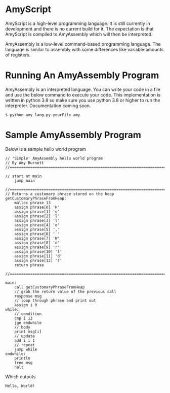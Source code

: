 AmyScript
===========

AmyScript is a high-level programming language. It is still currently in development and there is no current build for it. The expectation is that AmyScript is compiled to AmyAssembly which will then be interpreted. 

AmyAssembly is a low-level command-based programming language. 
The language is similar to assembly with some differences like variable amounts of registers. 

Running An AmyAssembly Program
==============================
AmyAssembly is an interpreted language. You can write your code in a file and use the below command to execute your code. 
This implementation is written in python 3.8 so make sure you use python 3.8 or higher to run the interpreter.
Documentation coming soon. 
```
$ python amy_lang.py yourFile.amy
```

Sample AmyAssembly Program
==========================
Below is a sample hello world program 
```
// 'Simple' AmyAssembly hello world program 
// By Amy Burnett
//========================================================================

// start at main
    jump main

//========================================================================
// Returns a customary phrase stored on the heap
getCustomaryPhraseFromHeap:
    malloc phrase 13
    assign phrase[0] 'H' 
    assign phrase[1] 'e'
    assign phrase[2] 'l'
    assign phrase[3] 'l'
    assign phrase[4] 'o'
    assign phrase[5] ','
    assign phrase[6] ' '
    assign phrase[7] 'W'
    assign phrase[8] 'o'
    assign phrase[9] 'r'
    assign phrase[10] 'l'
    assign phrase[11] 'd'
    assign phrase[12] '!'
    return phrase

//========================================================================

main:
    call getCustomaryPhraseFromHeap
    // grab the return value of the previous call
    response msg 
    // loop through phrase and print out 
    assign i 0
while:
    // condition
    cmp i 13
    jge endwhile
    // body 
    print msg[i]
    // update
    add i i 1
    // repeat
    jump while
endwhile:
    println 
    free msg 
    halt
```
Which outputs
```
Hello, World!
```
